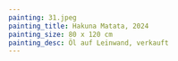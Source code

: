 ```yaml
---
painting: 31.jpeg
painting_title: Hakuna Matata, 2024
painting_size: 80 x 120 cm
painting_desc: Öl auf Leinwand, verkauft
---
```

